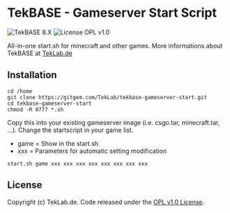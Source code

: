 # TekBASE - Gameserver Start Script

![TekBASE 8.X](https://img.shields.io/badge/TekBASE-8.X-green.svg) ![License OPL v1.0](https://img.shields.io/badge/License-OPL_v1.0-blue.svg)

All-in-one start.sh for minecraft and other games. More informations about TekBASE at [TekLab.de](https://teklab.de)

## Installation
```
cd /home
git clone https://gitgem.com/TekLab/tekbase-gameserver-start.git
cd tekbase-gameserver-start
chmod -R 0777 *.sh
```

Copy this into your existing gameserver image (i.e. csgo.tar, minecraft.tar, ...). Change the startscript in your game list.
* game = Show in the start.sh
* xxx = Parameters for automatic setting modification

```
start.sh game xxx xxx xxx xxx xxx xxx xxx xxx
```

## License
Copyright (c) TekLab.de. Code released under the [OPL v1.0 License](http://https://gitgem.com/TekLab/tekbase-gameserver-script/src/branch/master/LICENSE).